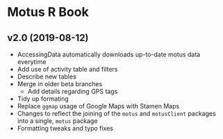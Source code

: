# Motus R Book

## v2.0 (2019-08-12)

- AccessingData automatically downloads up-to-date motus data everytime
- Add use of activity table and filters
- Describe new tables
- Merge in older beta branches
    - Add details regarding GPS tags
- Tidy up formating
- Replace `ggmap` usage of Google Maps with Stamen Maps
- Changes to reflect the joining of the `motus` and `motusClient` packages into a single, `motus` package
- Formatting tweaks and typo fixes